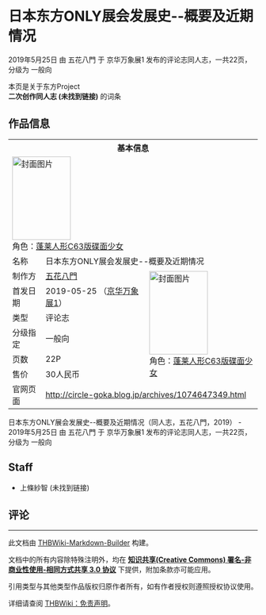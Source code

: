 # 日本东方ONLY展会发展史--概要及近期情况

<!-- source html: G:\repos\THBWiki-Markdown-Builder\THBWikiMarkdown\Temp\main\3\3b\ns0%3A%E6%97%A5%E6%9C%AC%E4%B8%9C%E6%96%B9ONLY%E5%B1%95%E4%BC%9A%E5%8F%91%E5%B1%95%E5%8F%B2--%E6%A6%82%E8%A6%81%E5%8F%8A%E8%BF%91%E6%9C%9F%E6%83%85%E5%86%B5.html -->

2019年5月25日 由 五花八門 于 京华万象展1 发布的评论志同人志，一共22页，分级为 一般向

本页是关于东方Project  
 **二次创作同人志 (未找到链接)** 的词条
## 作品信息

<table><tbody><tr><th colspan="3">基本信息</th></tr><tr><td class="cover-artwork-mobile" colspan="2"><a href="./文件-日本东方ONLY展会发展史--概要及近期情况封面.jpg.md" class="image" title="封面图片"><img alt="封面图片" src="https://upload.thwiki.cc/thumb/8/8e/%E6%97%A5%E6%9C%AC%E4%B8%9C%E6%96%B9ONLY%E5%B1%95%E4%BC%9A%E5%8F%91%E5%B1%95%E5%8F%B2--%E6%A6%82%E8%A6%81%E5%8F%8A%E8%BF%91%E6%9C%9F%E6%83%85%E5%86%B5%E5%B0%81%E9%9D%A2.jpg/118px-%E6%97%A5%E6%9C%AC%E4%B8%9C%E6%96%B9ONLY%E5%B1%95%E4%BC%9A%E5%8F%91%E5%B1%95%E5%8F%B2--%E6%A6%82%E8%A6%81%E5%8F%8A%E8%BF%91%E6%9C%9F%E6%83%85%E5%86%B5%E5%B0%81%E9%9D%A2.jpg" decoding="async" loading="lazy" width="118" height="168" srcset="https://upload.thwiki.cc/thumb/8/8e/%E6%97%A5%E6%9C%AC%E4%B8%9C%E6%96%B9ONLY%E5%B1%95%E4%BC%9A%E5%8F%91%E5%B1%95%E5%8F%B2--%E6%A6%82%E8%A6%81%E5%8F%8A%E8%BF%91%E6%9C%9F%E6%83%85%E5%86%B5%E5%B0%81%E9%9D%A2.jpg/177px-%E6%97%A5%E6%9C%AC%E4%B8%9C%E6%96%B9ONLY%E5%B1%95%E4%BC%9A%E5%8F%91%E5%B1%95%E5%8F%B2--%E6%A6%82%E8%A6%81%E5%8F%8A%E8%BF%91%E6%9C%9F%E6%83%85%E5%86%B5%E5%B0%81%E9%9D%A2.jpg 1.5x, https://upload.thwiki.cc/thumb/8/8e/%E6%97%A5%E6%9C%AC%E4%B8%9C%E6%96%B9ONLY%E5%B1%95%E4%BC%9A%E5%8F%91%E5%B1%95%E5%8F%B2--%E6%A6%82%E8%A6%81%E5%8F%8A%E8%BF%91%E6%9C%9F%E6%83%85%E5%86%B5%E5%B0%81%E9%9D%A2.jpg/237px-%E6%97%A5%E6%9C%AC%E4%B8%9C%E6%96%B9ONLY%E5%B1%95%E4%BC%9A%E5%8F%91%E5%B1%95%E5%8F%B2--%E6%A6%82%E8%A6%81%E5%8F%8A%E8%BF%91%E6%9C%9F%E6%83%85%E5%86%B5%E5%B0%81%E9%9D%A2.jpg 2x" data-file-width="902" data-file-height="1280"></a><div class="cover-char">角色：<a href="/%E8%93%AC%E8%8E%B1%E4%BA%BA%E5%BD%A2#封面角色" title="蓬莱人形">蓬莱人形C63版碟面少女</a></div></td>
</tr><tr><td class="label">名称</td><td colspan="2"> 日本东方ONLY展会发展史--概要及近期情况 </td></tr><tr><td class="label">制作方</td><td><a href="./五花八門.md" title="五花八門">五花八門</a></td><td class="cover-artwork" rowspan="6" style="min-width:168px;"><a href="./文件-日本东方ONLY展会发展史--概要及近期情况封面.jpg.md" class="image" title="封面图片"><img alt="封面图片" src="https://upload.thwiki.cc/thumb/8/8e/%E6%97%A5%E6%9C%AC%E4%B8%9C%E6%96%B9ONLY%E5%B1%95%E4%BC%9A%E5%8F%91%E5%B1%95%E5%8F%B2--%E6%A6%82%E8%A6%81%E5%8F%8A%E8%BF%91%E6%9C%9F%E6%83%85%E5%86%B5%E5%B0%81%E9%9D%A2.jpg/118px-%E6%97%A5%E6%9C%AC%E4%B8%9C%E6%96%B9ONLY%E5%B1%95%E4%BC%9A%E5%8F%91%E5%B1%95%E5%8F%B2--%E6%A6%82%E8%A6%81%E5%8F%8A%E8%BF%91%E6%9C%9F%E6%83%85%E5%86%B5%E5%B0%81%E9%9D%A2.jpg" decoding="async" loading="lazy" width="118" height="168" srcset="https://upload.thwiki.cc/thumb/8/8e/%E6%97%A5%E6%9C%AC%E4%B8%9C%E6%96%B9ONLY%E5%B1%95%E4%BC%9A%E5%8F%91%E5%B1%95%E5%8F%B2--%E6%A6%82%E8%A6%81%E5%8F%8A%E8%BF%91%E6%9C%9F%E6%83%85%E5%86%B5%E5%B0%81%E9%9D%A2.jpg/177px-%E6%97%A5%E6%9C%AC%E4%B8%9C%E6%96%B9ONLY%E5%B1%95%E4%BC%9A%E5%8F%91%E5%B1%95%E5%8F%B2--%E6%A6%82%E8%A6%81%E5%8F%8A%E8%BF%91%E6%9C%9F%E6%83%85%E5%86%B5%E5%B0%81%E9%9D%A2.jpg 1.5x, https://upload.thwiki.cc/thumb/8/8e/%E6%97%A5%E6%9C%AC%E4%B8%9C%E6%96%B9ONLY%E5%B1%95%E4%BC%9A%E5%8F%91%E5%B1%95%E5%8F%B2--%E6%A6%82%E8%A6%81%E5%8F%8A%E8%BF%91%E6%9C%9F%E6%83%85%E5%86%B5%E5%B0%81%E9%9D%A2.jpg/237px-%E6%97%A5%E6%9C%AC%E4%B8%9C%E6%96%B9ONLY%E5%B1%95%E4%BC%9A%E5%8F%91%E5%B1%95%E5%8F%B2--%E6%A6%82%E8%A6%81%E5%8F%8A%E8%BF%91%E6%9C%9F%E6%83%85%E5%86%B5%E5%B0%81%E9%9D%A2.jpg 2x" data-file-width="902" data-file-height="1280"></a><div class="cover-char">角色：<span class="smw-subobject-entity"><a href="/%E8%93%AC%E8%8E%B1%E4%BA%BA%E5%BD%A2#封面角色" title="蓬莱人形">蓬莱人形C63版碟面少女</a></span></div></td>
</tr><tr><td class="label">首发日期</td><td>2019-05-25&#160;（<a href="/展会作品列表?e=%E4%BA%AC%E5%8D%8E%E4%B8%87%E8%B1%A1%E5%B1%95%231">京华万象展1</a>）</td></tr><tr><td class="label">类型</td><td>评论志</td></tr><tr><td class="label">分级指定</td><td>一般向</td></tr><tr><td class="label">页数</td><td>22P</td></tr><tr><td class="label">售价</td><td>30人民币</td></tr>
<tr><td class="label">官网页面</td><td colspan="2"><a rel="nofollow" class="external free" href="http://circle-goka.blog.jp/archives/1074647349.html">http://circle-goka.blog.jp/archives/1074647349.html</a></td></tr></tbody></table>

日本东方ONLY展会发展史--概要及近期情况（同人志，五花八門，2019） - 2019年5月25日 由 五花八門 于 京华万象展1 发布的评论志同人志，一共22页，分级为 一般向
## Staff
- 上條紗智 (未找到链接)

## 评论




---

此文档由 [THBWiki-Markdown-Builder](https://github.com/Delsin-Yu/THBWiki-Markdown-Builder) 构建。

文档中的所有内容除特殊注明外，均在 [**知识共享(Creative Commons) 署名-非商业性使用-相同方式共享 3.0 协议**](https://creativecommons.org/licenses/by-sa/3.0/deed.zh-hans) 下提供，附加条款亦可能应用。

引用类型与其他类型作品版权归原作者所有，如有作者授权则遵照授权协议使用。

详细请查阅 [THBWiki：免责声明](https://thbwiki.cc/THBWiki:%E5%85%8D%E8%B4%A3%E5%A3%B0%E6%98%8E)。

